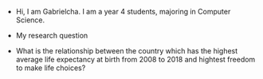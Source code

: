 - Hi, I am Gabrielcha. I am a year 4 students, majoring in Computer Science.


- My research question

- What is the relationship between the country which has the highest average life expectancy at birth from 2008 to 2018 and hightest freedom to make life choices?
